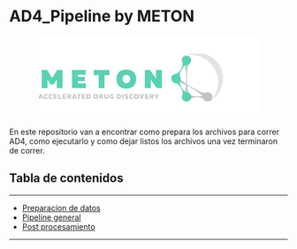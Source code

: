 # AD4_Pipeline by METON
<p align="center"> 
</p>
<p align="center">
    <img src="img/meton_logo.png" alt="Logo de mi proyecto" />
</p>

En este repositorio van a encontrar como prepara los archivos para correr AD4, como ejecutarlo y como dejar listos los archivos una vez terminaron de correr.
## Tabla de contenidos
---


- [Preparacion de datos](docs/1_Receptor_and_ligand_prep.md)
- [Pipeline general](docs/2_Main_pipeline_DOCK6.md)
- [Post procesamiento](docs/3_Post_Procesamiento.md)


---
